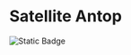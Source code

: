 # Satellite Antop
![Static Badge](https://img.shields.io/badge/License-MIT-blue?link=https%3A%2F%2Fgithub.com%2Fgstfrenkel%2Fsatellite-antop%2Fblob%HEAD%2FLICENSE)